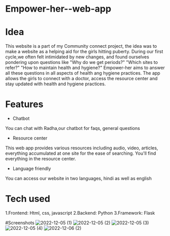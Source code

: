 # Empower-her--web-app

# Idea 

This website is a part of my Community connect project, the idea was to make a website as a helping aid for the girls hitting puberty. During our first cycle,we often felt intimidated by new changes, and found ourselves pondering upon questions like "Why do we get periods?" "Which sites to refer?" "How to maintain health and hygiene?" Empower-her aims to answer all these questions in all aspects of health ang hygiene practices. The app allows the girls to connect with a doctor, access the resource center and stay updated with health and hygiene practices.

# Features

* Chatbot

 You can chat with Radha,our chatbot for faqs, general questions
 
* Resource center

 This web app provides various resources including audio, video, articles, everything accumulated at one site for the ease of searching. You'll find everything in the resource center.
 
* Language friendly

You can access our website in two languages, hindi as well as english

# Tech used

1.Frontend: Html, css, javascript
2.Backend: Python
3.Framework: Flask

#Screenshots
![2022-12-05 (1)](https://user-images.githubusercontent.com/80147820/216802776-4d5bc223-ba5e-4ad0-b5cc-7bfab436c85c.png)
![2022-12-05 (2)](https://user-images.githubusercontent.com/80147820/216802782-832db087-da2e-482f-9ae2-2d2005535e33.png)
![2022-12-05 (3)](https://user-images.githubusercontent.com/80147820/216802786-71d7fd7b-ba8a-42b9-bf23-44f0140c4c1e.png)
![2022-12-05 (4)](https://user-images.githubusercontent.com/80147820/216802789-b124ab31-257e-4b01-a69c-f2bcfccf56a3.png)
![2022-12-06 (2)](https://user-images.githubusercontent.com/80147820/216802795-be307b7b-6a8b-4e76-a0db-2d2cf460cff7.png)
